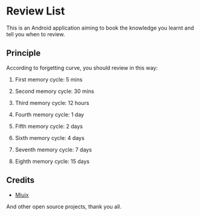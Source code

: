 # Review List

This is an Android application aiming to book the knowledge you learnt and tell you when to review.

## Principle

According to forgetting curve, you should review in this way:

1. First memory cycle: 5 mins

2. Second memory cycle: 30 mins

3. Third memory cycle: 12 hours

4. Fourth memory cycle: 1 day

5. Fifth memory cycle: 2 days

6. Sixth memory cycle: 4 days

7. Seventh memory cycle: 7 days

8. Eighth memory cycle: 15 days

## Credits

- [Miuix](https://github.com/miuix-kotlin-multiplatform/miuix)

And other open source projects, thank you all.
